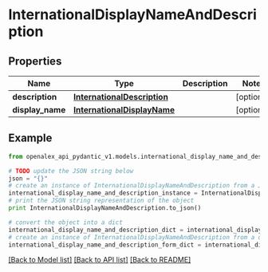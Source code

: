 # InternationalDisplayNameAndDescription


## Properties
Name | Type | Description | Notes
------------ | ------------- | ------------- | -------------
**description** | [**InternationalDescription**](InternationalDescription.md) |  | [optional] 
**display_name** | [**InternationalDisplayName**](InternationalDisplayName.md) |  | [optional] 

## Example

```python
from openalex_api_pydantic_v1.models.international_display_name_and_description import InternationalDisplayNameAndDescription

# TODO update the JSON string below
json = "{}"
# create an instance of InternationalDisplayNameAndDescription from a JSON string
international_display_name_and_description_instance = InternationalDisplayNameAndDescription.from_json(json)
# print the JSON string representation of the object
print InternationalDisplayNameAndDescription.to_json()

# convert the object into a dict
international_display_name_and_description_dict = international_display_name_and_description_instance.to_dict()
# create an instance of InternationalDisplayNameAndDescription from a dict
international_display_name_and_description_form_dict = international_display_name_and_description.from_dict(international_display_name_and_description_dict)
```
[[Back to Model list]](../README.md#documentation-for-models) [[Back to API list]](../README.md#documentation-for-api-endpoints) [[Back to README]](../README.md)


